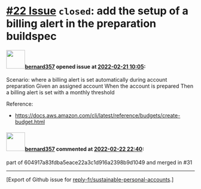 # [\#22 Issue](https://github.com/reply-fr/sustainable-personal-accounts/issues/22) `closed`: add the setup of a billing alert in the preparation buildspec

#### <img src="https://avatars.githubusercontent.com/u/235078?v=4" width="50">[bernard357](https://github.com/bernard357) opened issue at [2022-02-21 10:05](https://github.com/reply-fr/sustainable-personal-accounts/issues/22):

Scenario: where a billing alert is set automatically during account preparation
Given an assigned account
When the account is prepared 
Then a billing alert is set with a monthly threshold

Reference:
- https://docs.aws.amazon.com/cli/latest/reference/budgets/create-budget.html


#### <img src="https://avatars.githubusercontent.com/u/235078?v=4" width="50">[bernard357](https://github.com/bernard357) commented at [2022-02-22 22:40](https://github.com/reply-fr/sustainable-personal-accounts/issues/22#issuecomment-1048280627):

part of 604917a83fdba5eace22a3c1d916a2398b9d1049 and merged in #31


-------------------------------------------------------------------------------



[Export of Github issue for [reply-fr/sustainable-personal-accounts](https://github.com/reply-fr/sustainable-personal-accounts).]
